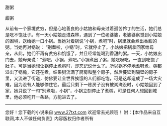 甜粥

甜粥 

从前有一个家境贫穷，但是心地善良的小姑娘和母亲过着孤苦伶丁的生活，她们总是吃不饱肚子。有一天小姑娘走进森林，遇到了一位老婆婆，老婆婆察觉到小姑娘的困境，送给她一口小锅。当她对着锅说“小锅，煮吧”时，锅里就会煮出香甜的粥。当她再对锅说： 
“别煮啦，小锅”时，它就停止了。小姑娘把锅拿回家给母亲，从此，她们不再有贫穷和饥饿了，并且经常能喝到香甜的粥。一天，小姑娘出门去，她母亲说：“煮吧，小锅，煮吧。”小锅煮出了粥，她吃呀吃，一直到吃饱了肚子。可是当她想让锅停止煮粥时，却忘记说什么了。所以锅不停地煮呀煮，粥都溢出了锅檐，它还在煮，结果粥流满了厨房和整个房子，然后蔓延到隔壁的房子里，又流进了街道，仿佛要让全世界挨饿的人们都吃饱，可是这却造成了一场大灾难，因为没有人能够停住它。最后只剩下一栋房子没有被粥淹没时，小姑娘回到了家，她只说了一句“别煮啦，小锅”，小锅立刻停止了煮粥，可是任何人想回到城里，他必须吃开一条路，方能进去了。 

                  
--------------------
您好！您下载的小说来自 www.27txt.com 欢迎常去光顾哦！
附：【本作品来自互联网,本人不做任何负责】内容版权归作者所有